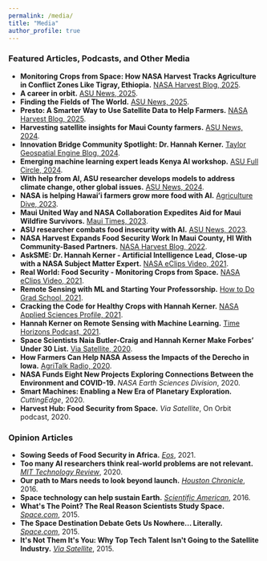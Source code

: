 ```yaml
---
permalink: /media/
title: "Media"
author_profile: true
---
```



### Featured Articles, Podcasts, and Other Media
- **Monitoring Crops from Space: How NASA Harvest Tracks Agriculture in Conflict Zones Like Tigray, Ethiopia.** [NASA Harvest Blog, 2025](https://www.nasaharvest.org/news/monitoring-crops-from-space-how-nasa-harvest-tracks-agriculture-in-conflict-zones-like-tigray-ethiopia).
- **A career in orbit.** [ASU News, 2025](https://news.asu.edu/20250814-sun-devil-community-career-orbit).
- **Finding the Fields of The World.** [ASU News, 2025](https://news.asu.edu/20250508-science-and-technology-finding-fields-world).
- **Presto: A Smarter Way to Use Satellite Data to Help Farmers.** [NASA Harvest Blog, 2025](https://www.nasaharvest.org/news/presto-a-smarter-way-to-use-satellite-data-to-help-farmers).
- **Harvesting satellite insights for Maui County farmers.** [ASU News, 2024](https://news.asu.edu/20241230-science-and-technology-harvesting-satellite-insights-maui-county-farmers).
- **Innovation Bridge Community Spotlight: Dr. Hannah Kerner.** [Taylor Geospatial Engine Blog, 2024](https://tgengine.org/innovation-bridge-community-spotlight-dr-hannah-kerner/).
- **Emerging machine learning expert leads Kenya AI workshop.** [ASU Full Circle, 2024](https://fullcircle.asu.edu/research/emerging-machine-learning-expert-leads-kenya-ai-workshop/).
- **With help from AI, ASU researcher develops models to address climate change, other global issues.** [ASU News, 2024](https://news.asu.edu/20240201-environment-and-sustainability-help-ai-asu-researcher-develops-models-address-climate).
- **NASA is helping Hawai’i farmers grow more food with AI.** [Agriculture Dive, 2023](https://www.agriculturedive.com/news/nasa-ai-artificial-intelligence-farm-mapping-hawaii-wildfires/700757/).
- **Maui United Way and NASA Collaboration Expedites Aid for Maui Wildfire Survivors.** [Maui Times, 2023](https://mauitimes.org/environment/maui-united-way-and-nasa-collaboration-expedites-aid-for-maui-wildfire-survivors/).
- **ASU researcher combats food insecurity with AI.** [ASU News, 2023](https://news.asu.edu/20230303-solutions-asu-researcher-combats-food-insecurity-ai).
- **NASA Harvest Expands Food Security Work In Maui County, HI With Community-Based Partners.** [NASA Harvest Blog, 2022](https://nasaharvest.org/news/nasa-harvest-expands-food-security-work-maui-county-hi-community-based-partners).
- **AskSME: Dr. Hannah Kerner - Artificial Intelligence Lead, Close-up with a NASA Subject Matter Expert.** [NASA eClips Video, 2021](https://www.youtube.com/watch?v=64WcfBXnuKI).
- **Real World: Food Security - Monitoring Crops from Space.** [NASA eClips Video, 2021](https://www.youtube.com/watch?v=jit5spufdhg).
- **Remote Sensing with ML and Starting Your Professorship.** [How to Do Grad School, 2021](https://www.how2dogradschool.com/episodes/episode-33-hannah-kerner-remote-sensing-with-ml-amp-starting-your-professorship).
- **Cracking the Code for Healthy Crops with Hannah Kerner.** [NASA Applied Sciences Profile, 2021](https://appliedsciences.nasa.gov/our-impact/people/cracking-code-healthy-crops-hannah-kerner).
- **Hannah Kerner on Remote Sensing with Machine Learning.** [Time Horizons Podcast, 2021](https://www.timehorizons.org/hannah-kerner/).
- **Space Scientists Naia Butler-Craig and Hannah Kerner Make Forbes’ Under 30 List.** [Via Satellite, 2020](https://www.satellitetoday.com/innovation/2020/12/02/space-scientists-naia-butler-craig-and-hannah-kerner-make-forbes-under-30-list/).
- **How Farmers Can Help NASA Assess the Impacts of the Derecho in Iowa.** [AgriTalk Radio, 2020](https://omny.fm/shows/agritalk/agritalk-september-3-2020).
- **NASA Funds Eight New Projects Exploring Connections Between the Environment and COVID-19.** *NASA Earth Sciences Division*, 2020.
- **Smart Machines: Enabling a New Era of Planetary Exploration.** *CuttingEdge*, 2020.
- **Harvest Hub: Food Security from Space.** *Via Satellite*, On Orbit podcast, 2020.


### Opinion Articles
- **Sowing Seeds of Food Security in Africa.** [*Eos*](https://eos.org/science-updates/sowing-seeds-of-food-security-in-africa), 2021.
- **Too many AI researchers think real-world problems are not relevant.** [*MIT Technology Review*](https://www.technologyreview.com/2020/08/18/1007196/ai-research-machine-learning-applications-problems-opinion/), 2020.
- **Our path to Mars needs to look beyond launch.** [*Houston Chronicle*](https://www.chron.com/opinion/outlook/article/Kerner-Our-path-to-Mars-needs-to-look-beyond-the-10631175.php), 2016.
- **Space technology can help sustain Earth.** [*Scientific American*](https://www.scientificamerican.com/blog/guest-blog/space-technology-can-help-sustain-earth/), 2016.
- **What's The Point? The Real Reason Scientists Study Space.** [*Space.com*](https://www.space.com/30492-what-is-the-point-of-studying-space.html), 2015.
- **The Space Destination Debate Gets Us Nowhere... Literally.** [*Space.com*](https://www.space.com/29659-debating-space-destination-is-grounding-exploration.html), 2015.
- **It's Not Them It's You: Why Top Tech Talent Isn't Going to the Satellite Industry.** [*Via Satellite*](https://interactive.satellitetoday.com/its-not-them-its-you-why-top-tech-talent-isnt-going-to-the-satellite-industry/), 2015.
